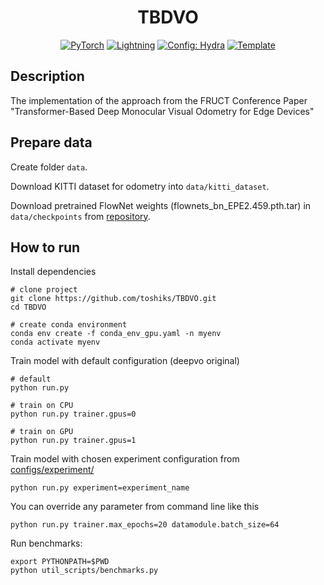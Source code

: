 <div align="center">

# TBDVO

<a href="https://pytorch.org/get-started/locally/"><img alt="PyTorch" src="https://img.shields.io/badge/PyTorch-ee4c2c?logo=pytorch&logoColor=white"></a>
<a href="https://pytorchlightning.ai/"><img alt="Lightning" src="https://img.shields.io/badge/-Lightning-792ee5"></a>
<a href="https://hydra.cc/"><img alt="Config: Hydra" src="https://img.shields.io/badge/Config-Hydra-89b8cd"></a>
<a href="https://github.com/ashleve/lightning-hydra-template"><img alt="Template" src="https://img.shields.io/badge/-Lightning--Hydra--Template-017F2F?style=flat&logo=github&labelColor=gray"></a><br>

</div>

## Description
The implementation of the approach from the FRUCT Conference Paper "Transformer-Based Deep Monocular Visual Odometry for Edge Devices"

## Prepare data

Create folder `data`. 

Download KITTI dataset for odometry into `data/kitti_dataset`. 

Download pretrained FlowNet weights (flownets_bn_EPE2.459.pth.tar) in `data/checkpoints` from [repository](https://github.com/ClementPinard/FlowNetPytorch/blob/master/README.md). 

## How to run
Install dependencies
```shell
# clone project
git clone https://github.com/toshiks/TBDVO.git
cd TBDVO

# create conda environment
conda env create -f conda_env_gpu.yaml -n myenv
conda activate myenv
```

Train model with default configuration (deepvo original)

```shell
# default
python run.py

# train on CPU
python run.py trainer.gpus=0

# train on GPU
python run.py trainer.gpus=1
```

Train model with chosen experiment configuration from [configs/experiment/](configs/experiment/)
```shell
python run.py experiment=experiment_name
```

You can override any parameter from command line like this
```shell
python run.py trainer.max_epochs=20 datamodule.batch_size=64
```

Run benchmarks:
```shell
export PYTHONPATH=$PWD
python util_scripts/benchmarks.py
```

<br>
